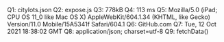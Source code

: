 Q1: citylots.json
Q2: expose.js
Q3: 778kB
Q4: 113 ms
Q5: Mozilla/5.0 (iPad; CPU OS 11_0 like Mac OS X) AppleWebKit/604.1.34 (KHTML, like Gecko) Version/11.0 Mobile/15A5341f Safari/604.1
Q6: GitHub.com
Q7: Tue, 12 Oct 2021 18:38:02 GMT
Q8: application/json; charset=utf-8
Q9: fetchData()
